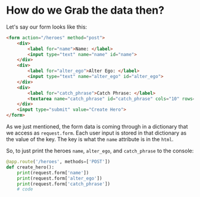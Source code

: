 # How do we Grab the data then?

Let's say our form looks like this:

```html
<form action="/heroes" method="post">
    <div>
        <label for="name">Name: </label>
        <input type="text" name="name" id="name">
    </div>
    <div>
        <label for="alter_ego">Alter Ego: </label>
        <input type="text" name="alter_ego" id="alter_ego">
    </div>
    <div>
        <label for="catch_phrase">Catch Phrase: </label>
        <textarea name="catch_phrase" id="catch_phrase" cols="10" rows="3"></textarea>
    </div>
    <input type="submit" value="Create Hero">
</form>
```

As we just mentioned, the form data is coming through in a dictionary that we access as `request.form`. Each user input is stored in that dictionary as the value of the key. The key is what the `name` attribute is in the `html`.

So, to just print the heroes `name`, `alter_ego`, and `catch_phrase` to the console:

```py
@app.route('/heroes', methods=['POST'])
def create_hero():
    print(request.form['name'])
    print(request.form['alter_ego'])
    print(request.form['catch_phrase'])
    # code
```